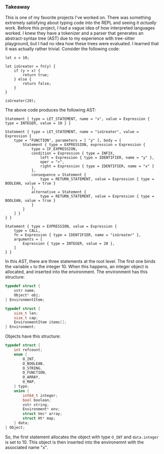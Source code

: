 ### Takeaway

This is one of my favorite projects I've
worked on. There was something extremely satisfying
about typing code into the REPL and seeing it
_actually_ work. Before this project, I had a vague
idea of how interpreted languages worked. I knew
they have a tokenizer and a parser that generates
an abstract-syntax tree (AST) due to my experience with
tree-sitter playground, but I had no idea how these
trees were evaluated. I learned that it was actually
rather trivial. Consider the following code:

```
let x = 10;

let isGreater = fn(y) {
    if (y > x) {
        return true;
    } else {
        return false;
    }
}

isGreater(20);
```

The above code produces the following AST:

```
Statement { type = LET_STATEMENT, name = "x", value = Expression { type = INTEGER, value = 10 } }

Statement { type = LET_STATEMENT, name = "isGreater", value = Expression {
    type = "FUNCTION", parameters = [ "y" ], body = [
        Statement { type = EXPRESSION, expression = Expression {
            type = IF_EXPRESSION,
            condition = Expression { type = INFIX,
                left = Expression { type = IDENTIFIER, name = "y" },
                oper = ">",
                right = Expression { type = IDENTIFIER, name = "x" }
            },
            consequence = Statement {
                type = RETURN_STATEMENT, value = Expression { type = BOOLEAN, value = true }
            },
            alternative = Statement {
                type = RETURN_STATEMENT, value = Expression { type = BOOLEAN, value = true }
            }
        }
    ] }
} }

Statement { type = EXPRESSION, value = Expression {
    type = CALL,
    fn = Expression { type = IDENTIFIER, name = "isGreater" },
    arguments = [
        Expression { type = INTEGER, value = 20 },
    ]
} }
```

In this AST, there are three statements at the root level. The first one
binds the variable `x` to the integer 10. When this happens, an integer
object is allocated, and inserted into the environment. The environment
has this structure:

```c
typedef struct {
    vstr name;
    Object* obj;
} EnvironmentItem;

typedef struct {
    size_t len;
    size_t cap;
    EnvironmentItem items[];
} Environment;
```

Objects have this structure:

```c
typedef struct {
    int refcount;
    enum {
        O_INT,
        O_BOOLEAN,
        O_STRING,
        O_FUNCTION,
        O_ARRAY,
        O_MAP,
    } type;
    union {
        int64_t integer;
        bool boolean;
        vstr string;
        Environment* env;
        struct Vec* array;
        struct Ht* map;
    } data;
} Object;
```

So, the first statement allocates the object with
type `O_INT` and `data.integer` is set to 10. This object
is then inserted into the environemnt with the associated
name "x".
